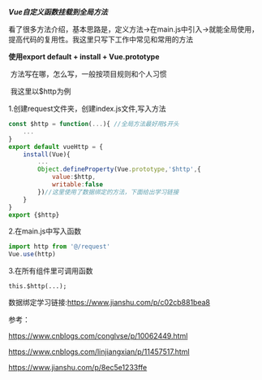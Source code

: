 ***Vue自定义函数挂载到全局方法***

看了很多方法介绍，基本思路是，定义方法->在main.js中引入->就能全局使用，提高代码的复用性。我这里只写下工作中常见和常用的方法

**使用export default + install + Vue.prototype**

​	方法写在哪，怎么写，一般按项目规则和个人习惯

​	我这里以$http为例

1.创建request文件夹，创建index.js文件,写入方法

```javascript
const $http = function(...){ //全局方法最好用$开头
	...
}
export default vueHttp = {
	install(Vue){
        ...
        Object.defineProperty(Vue.prototype,'$http',{
            value:$http,
            writable:false
        })//这里使用了数据绑定的方法，下面给出学习链接
    }
}
export {$http}
```



2.在main.js中写入函数

```javascript
import http from '@/request'
Vue.use(http)
```



3.在所有组件里可调用函数

```
this.$http(...);
```



数据绑定学习链接:https://www.jianshu.com/p/c02cb881bea8

参考：

https://www.cnblogs.com/conglvse/p/10062449.html

https://www.cnblogs.com/linjiangxian/p/11457517.html

https://www.jianshu.com/p/8ec5e1233ffe